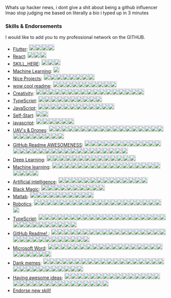 <!--<h3 align="center">
![image](https://user-images.githubusercontent.com/6764957/87082196-3418a980-c25d-11ea-9987-0d9787d54100.png)
</h3> -->


Whats up hacker news, i dont give a shit about being a github influencer lmao stop judging me based on literally a bio i typed up in 3 minutes


<!-- comment out for now while https://github.com/jstrieb/github-stats/issues/7 is going on 

[![160744959694494596](https://user-images.githubusercontent.com/6764957/101521273-94ed0f00-39c0-11eb-9721-1fb49097a171.png)](https://github.com/sw-yx?tab=repositories)

<p align="center">
  <img src="https://gpvc.arturio.dev/sw-yx" alt="profile views"> •  
  <a href="https://twitter.com/intent/follow?screen_name=swyx&tw_p=followbutton"><img src="https://img.shields.io/twitter/follow/swyx?label=%40swyx&style=social"></a>  •
  <a href="https://swyx.io">Blog</a> •
  <a href="https://twitter.com/intent/follow?screen_name=swyx&tw_p=followbutton">Twitter</a> •
  <a href="https://github.com/sw-yx/README">Work README</a> •
  <a href="https://learninpublic.org/?from=GH%20README">The Coding Career Handbook</a>
</p>

---


I'm a [GitHub Star ⭐](https://stars.github.com/) and Head of Developer Experience at [Airbyte](https://airbyte.com/). I previously worked in DevRel/DX at Netlify, AWS, and Temporal.io.

In my personal capacity, do a lot of [writing and speaking](https://www.swyx.io/ideas/), teach [React and TypeScript at Egghead.io](https://egghead.io/instructors/shawn-wang?af=95qfq1) and publish a [daily podcast](http://swyx.transistor.fm/) and [weekly newsletter](https://www.swyx.io/subscribe/) (subscribe!) curating the best of what I read and listen to. 

I also self-published <a href="https://learninpublic.org/?from=GH%20README">The Coding Career Handbook</a> to condense all the tacit knowledge developers need to succeed in our industry. <a href="https://codingcareer.circle.so/">Join our community</a>!

<a href="https://myoctocat.dev/@sw-yx/octocat">
  <img align="right" src="https://user-images.githubusercontent.com/6764957/101532175-1cda1580-39cf-11eb-92fc-8466f97122fc.png" width=200 />
</a>

- See my [full about page here](http://swyx.io/about) as well as [featured writing](https://www.swyx.io/#featured-writing).
- 👯 I am on the [Career Chats](https://careerchats.transistor.fm/), [Svelte Radio](https://www.svelteradio.com/), and [Swyx Mixtape](http://swyx.transistor.fm/) podcasts.
- 💬 Ask me about [Svelte](https://www.swyx.io/svelte-why/) and [React](https://www.youtube.com/watch?v=KJP1E-Y-xyo) and [Temporal](https://temporal.io) and [Airbyte](https://airbyte.io)!
- 📫 How to reach me: `swyx at hey dot com`
- 😄 Pronouns: he/him
- ⚡ Fun fact: I was once [detained in Cuba](https://dev.to/swyx/the-ux-of-proving-our-humanity-to-machines-nf#aside-my-time-as-a-cuban-detainee) on suspicion of being a spy

![](https://github.com/sw-yx/sw-yx/blob/master/generated/overview.svg)
![](https://github.com/sw-yx/sw-yx/blob/master/generated/languages.svg)
-->


<!--START_SECTION:endorsements-->
  ### Skills & Endorsements
  
  I would like to add you to my professional network on the GITHUB.

  <ul>
  <li><a href="https://github.com/sw-yx/sw-yx/issues/48">Flutter</a>: <img src=https://avatars.githubusercontent.com/u/15138747?u=f44a41a0f7c24e9469c0a51bf400f60dffc2a0d8&v=4&s=20 height=20 /><img src=https://avatars.githubusercontent.com/u/3353385?u=2ae27e396879f4b43730416370997ad7208c9745&v=4&s=20 height=20 /><img src=https://avatars.githubusercontent.com/u/37607224?u=6816821475d8cccd0f83c845df595fdd1fe5ce27&v=4&s=20 height=20 /><img src=https://avatars.githubusercontent.com/u/52480636?u=23b94f0b6dcea7cacab69bdbd11beddc8e84264e&v=4&s=20 height=20 /></li>
<li><a href="https://github.com/sw-yx/sw-yx/issues/46">React</a>: <img src=https://avatars.githubusercontent.com/u/56319778?u=3e6f5020d2f3abfc2f4d665a3be4e87eb8eef95e&v=4&s=20 height=20 /><img src=https://avatars.githubusercontent.com/u/121201452?u=a9061e82483debf32d56f6fa1d8852e6a0151f48&v=4&s=20 height=20 /><img src=https://avatars.githubusercontent.com/u/78602031?u=40555416e32672ed73e9eaa5637c52ebb3f5ade0&v=4&s=20 height=20 /></li>
<li><a href="https://github.com/sw-yx/sw-yx/issues/45">SKILL_HERE</a>: <img src=https://avatars.githubusercontent.com/u/56319778?u=3e6f5020d2f3abfc2f4d665a3be4e87eb8eef95e&v=4&s=20 height=20 /><img src=https://avatars.githubusercontent.com/u/121201452?u=a9061e82483debf32d56f6fa1d8852e6a0151f48&v=4&s=20 height=20 /><img src=https://avatars.githubusercontent.com/u/610638?u=313cc0baf1e4028063b5c6c594b6823dbb45dd71&v=4&s=20 height=20 /></li>
<li><a href="https://github.com/sw-yx/sw-yx/issues/44">Machine Learning</a>: <img src=https://avatars.githubusercontent.com/u/56319778?u=3e6f5020d2f3abfc2f4d665a3be4e87eb8eef95e&v=4&s=20 height=20 /></li>
<li><a href="https://github.com/sw-yx/sw-yx/issues/43">Nice Projects</a>: <img src=https://avatars.githubusercontent.com/u/86871991?u=e53a03ec7552d32e0f01d62f51758855d615f70d&v=4&s=20 height=20 /><img src=https://avatars.githubusercontent.com/u/74574275?u=d2ad9a6c83a3d654988205d94457f937854287da&v=4&s=20 height=20 /><img src=https://avatars.githubusercontent.com/u/60849894?u=f2a97d60934ec79d2eba41ada9592f5be433bf68&v=4&s=20 height=20 /><img src=https://avatars.githubusercontent.com/u/26383905?u=41b5f265617d49c435eef4fe09f0fe5e1e03f80b&v=4&s=20 height=20 /><img src=https://avatars.githubusercontent.com/u/9533646?u=a8a94a46f050b279c6853dc9d220beaf60ffd997&v=4&s=20 height=20 /><img src=https://avatars.githubusercontent.com/u/66274903?u=25b3729858874b8bb6a1c5b63570ca1778d913d0&v=4&s=20 height=20 /><img src=https://avatars.githubusercontent.com/u/95628792?u=0892008915626e959ebfee29c3199f9e128d2ff4&v=4&s=20 height=20 /><img src=https://avatars.githubusercontent.com/u/79057640?u=fa587b9a2eed5d89fc94e42044eccc448e8cc77c&v=4&s=20 height=20 /></li>
<li><a href="https://github.com/sw-yx/sw-yx/issues/41">wow cool readme</a>: <img src=https://avatars.githubusercontent.com/u/67929847?u=b48e9d7fcfb04c5a2808d915ddfec9f807001bf9&v=4&s=20 height=20 /><img src=https://avatars.githubusercontent.com/u/6764957?u=97ad815028595b73b06ee4b0510e66bbe391228d&v=4&s=20 height=20 /><img src=https://avatars.githubusercontent.com/u/8036315?u=edeada0c9164e7b7399f2c9cd74dbb53fcbc62f3&v=4&s=20 height=20 /><img src=https://avatars.githubusercontent.com/u/33608116?v=4&s=20 height=20 /><img src=https://avatars.githubusercontent.com/u/7691110?u=f50895c9c7d4e27e10a10bb41daf739d346ef420&v=4&s=20 height=20 /><img src=https://avatars.githubusercontent.com/u/25782070?u=52456d1dc05f44339fc7ac38e6a12416145f948e&v=4&s=20 height=20 /><img src=https://avatars.githubusercontent.com/u/59306143?u=554f4f17ff1fe3da319641bba270051fd587f7bd&v=4&s=20 height=20 /><img src=https://avatars.githubusercontent.com/u/90595158?u=85d527d9fe622ef8be5be506f346f677176292d9&v=4&s=20 height=20 /><img src=https://avatars.githubusercontent.com/u/89905833?u=2c2d5a336726310c6dbf60b36167100e7179df84&v=4&s=20 height=20 /><img src=https://avatars.githubusercontent.com/u/7946748?u=195c6b7c89cc3493a3624888efbd9b1f74871f06&v=4&s=20 height=20 /></li>
<li><a href="https://github.com/sw-yx/sw-yx/issues/40">Creativity</a>: <img src=https://avatars.githubusercontent.com/u/5083214?v=4&s=20 height=20 /><img src=https://avatars.githubusercontent.com/u/1330573?v=4&s=20 height=20 /><img src=https://avatars.githubusercontent.com/u/79557780?u=4ceea67cb3d08765e8ba931ff8eef27a1abc5120&v=4&s=20 height=20 /><img src=https://avatars.githubusercontent.com/u/43346471?u=f809f587b70abc98a245089abdf5f50015e130fb&v=4&s=20 height=20 /><img src=https://avatars.githubusercontent.com/u/84139744?u=19a1978056b3bd12a6a5f7773431b064fda7c729&v=4&s=20 height=20 /><img src=https://avatars.githubusercontent.com/u/43886029?v=4&s=20 height=20 /><img src=https://avatars.githubusercontent.com/u/43886029?v=4&s=20 height=20 /><img src=https://avatars.githubusercontent.com/u/43886029?v=4&s=20 height=20 /><img src=https://avatars.githubusercontent.com/u/43886029?v=4&s=20 height=20 /><img src=https://avatars.githubusercontent.com/u/43886029?v=4&s=20 height=20 /><img src=https://avatars.githubusercontent.com/u/43886029?v=4&s=20 height=20 /><img src=https://avatars.githubusercontent.com/u/305414?u=52e76017aea2a5942f042c098e8ce56f50034073&v=4&s=20 height=20 /><img src=https://avatars.githubusercontent.com/u/4337705?u=b042eccb9c76e19b82d115419ee7b44557ab65ef&v=4&s=20 height=20 /><img src=https://avatars.githubusercontent.com/u/42885087?u=79aaa699d57481bb2d385c09cc3d28986599bd31&v=4&s=20 height=20 /><img src=https://avatars.githubusercontent.com/u/6334512?u=e73f39bbd3754d53805d43180e2f9cb87c7a78ff&v=4&s=20 height=20 /><img src=https://avatars.githubusercontent.com/u/89905833?u=2c2d5a336726310c6dbf60b36167100e7179df84&v=4&s=20 height=20 /><img src=https://avatars.githubusercontent.com/u/125072926?u=5c680a5b54dd182f729c6f2fda2b206375211224&v=4&s=20 height=20 /></li>
<li><a href="https://github.com/sw-yx/sw-yx/issues/39">TypeScript</a>: <img src=https://avatars.githubusercontent.com/u/1310895?u=aa5492101d2ba04c0c5a2fd6274e18e74edcc21e&v=4&s=20 height=20 /><img src=https://avatars.githubusercontent.com/u/32578695?u=f0943db68e3a99c6ea27426fd8ae7549483336b5&v=4&s=20 height=20 /><img src=https://avatars.githubusercontent.com/u/39828165?u=e0c1cc28dc7156a3d6714beb9d6732e143f253ff&v=4&s=20 height=20 /><img src=https://avatars.githubusercontent.com/u/84139744?u=19a1978056b3bd12a6a5f7773431b064fda7c729&v=4&s=20 height=20 /><img src=https://avatars.githubusercontent.com/u/60979926?u=64a52d2ed555eebe366262ef51494da443c4d791&v=4&s=20 height=20 /><img src=https://avatars.githubusercontent.com/u/7358912?u=6b354a068b3f5b69ce366ae119ed74566fdf0d61&v=4&s=20 height=20 /><img src=https://avatars.githubusercontent.com/u/102946270?u=8f26c9c5e51e3407accdad98fd6631ba8cdb89e9&v=4&s=20 height=20 /><img src=https://avatars.githubusercontent.com/u/7151485?u=0c604d6c03d8de56403af45dd4c365a97a405966&v=4&s=20 height=20 /><img src=https://avatars.githubusercontent.com/u/26205666?v=4&s=20 height=20 /><img src=https://avatars.githubusercontent.com/u/76874341?u=d749cb19f9f347037d71e696c0981d022da18c3d&v=4&s=20 height=20 /></li>
<li><a href="https://github.com/sw-yx/sw-yx/issues/38">JavaScript</a>: <img src=https://avatars.githubusercontent.com/u/91498093?v=4&s=20 height=20 /><img src=https://avatars.githubusercontent.com/u/23583726?u=d9aa829afdaf165d3b94a1c0151c3421d4eb2dc2&v=4&s=20 height=20 /><img src=https://avatars.githubusercontent.com/u/1310895?u=aa5492101d2ba04c0c5a2fd6274e18e74edcc21e&v=4&s=20 height=20 /><img src=https://avatars.githubusercontent.com/u/5083214?v=4&s=20 height=20 /><img src=https://avatars.githubusercontent.com/u/32578695?u=f0943db68e3a99c6ea27426fd8ae7549483336b5&v=4&s=20 height=20 /><img src=https://avatars.githubusercontent.com/u/87615572?u=9663c624ce9880000604a9cfc697e2da251ce4fd&v=4&s=20 height=20 /><img src=https://avatars.githubusercontent.com/u/67929847?u=b48e9d7fcfb04c5a2808d915ddfec9f807001bf9&v=4&s=20 height=20 /><img src=https://avatars.githubusercontent.com/u/68931378?u=b4faaf1cfde3007c698e8d474244bdd6c4affcfb&v=4&s=20 height=20 /><img src=https://avatars.githubusercontent.com/u/45036724?u=9e742256a5a6f3845b300cbb5f4a2cb5ec9e89f7&v=4&s=20 height=20 /><img src=https://avatars.githubusercontent.com/u/56319778?u=3e6f5020d2f3abfc2f4d665a3be4e87eb8eef95e&v=4&s=20 height=20 /><img src=https://avatars.githubusercontent.com/u/121201452?u=a9061e82483debf32d56f6fa1d8852e6a0151f48&v=4&s=20 height=20 /><img src=https://avatars.githubusercontent.com/u/76874341?u=d749cb19f9f347037d71e696c0981d022da18c3d&v=4&s=20 height=20 /></li>
<li><a href="https://github.com/sw-yx/sw-yx/issues/37">Self-Start</a>: <img src=https://avatars.githubusercontent.com/u/33608116?v=4&s=20 height=20 /><img src=https://avatars.githubusercontent.com/u/55244578?u=831cd3baad933d63e83e3bbcc88d707104603e1f&v=4&s=20 height=20 /></li>
<li><a href="https://github.com/sw-yx/sw-yx/issues/35">javascript</a>: <img src=https://avatars.githubusercontent.com/u/53054099?u=cb5b0c881e0c9f7c7aa00da0a6b5bed62da4618e&v=4&s=20 height=20 /><img src=https://avatars.githubusercontent.com/u/28717686?u=c97508d48cf3018b46e6cb94cdbc0ad2fb7ad0a7&v=4&s=20 height=20 /><img src=https://avatars.githubusercontent.com/u/67929847?u=b48e9d7fcfb04c5a2808d915ddfec9f807001bf9&v=4&s=20 height=20 /><img src=https://avatars.githubusercontent.com/u/64121292?u=0f7447eacf6131f03dfc4ab8cd656b2b718a9656&v=4&s=20 height=20 /><img src=https://avatars.githubusercontent.com/u/67689090?u=1750e828e5c2af149332172ea540f82fafbe0b84&v=4&s=20 height=20 /><img src=https://avatars.githubusercontent.com/u/76874341?u=d749cb19f9f347037d71e696c0981d022da18c3d&v=4&s=20 height=20 /></li>
<li><a href="https://github.com/sw-yx/sw-yx/issues/31">UAV's & Drones</a>: <img src=https://avatars.githubusercontent.com/u/22770735?u=c7c8d8e372a0633ff094874c59beb2f98813624f&v=4&s=20 height=20 /><img src=https://avatars.githubusercontent.com/u/22770735?u=c7c8d8e372a0633ff094874c59beb2f98813624f&v=4&s=20 height=20 /><img src=https://avatars.githubusercontent.com/u/22770735?u=c7c8d8e372a0633ff094874c59beb2f98813624f&v=4&s=20 height=20 /><img src=https://avatars.githubusercontent.com/u/22770735?u=c7c8d8e372a0633ff094874c59beb2f98813624f&v=4&s=20 height=20 /><img src=https://avatars.githubusercontent.com/u/22770735?u=c7c8d8e372a0633ff094874c59beb2f98813624f&v=4&s=20 height=20 /><img src=https://avatars.githubusercontent.com/u/6764957?u=97ad815028595b73b06ee4b0510e66bbe391228d&v=4&s=20 height=20 /><img src=https://avatars.githubusercontent.com/u/6764957?u=97ad815028595b73b06ee4b0510e66bbe391228d&v=4&s=20 height=20 /><img src=https://avatars.githubusercontent.com/u/6764957?u=97ad815028595b73b06ee4b0510e66bbe391228d&v=4&s=20 height=20 /><img src=https://avatars.githubusercontent.com/u/6764957?u=97ad815028595b73b06ee4b0510e66bbe391228d&v=4&s=20 height=20 /><img src=https://avatars.githubusercontent.com/u/45873074?u=ac9451546e661f5d056009660f3add62c3ce4cce&v=4&s=20 height=20 /><img src=https://avatars.githubusercontent.com/u/1821843?u=57459e71d75b3969c73411ae7ec0f4735d39be39&v=4&s=20 height=20 /><img src=https://avatars.githubusercontent.com/u/17146297?u=9c82e2455ce89af7a2a7fb87d1e6bc27b7e8e7cf&v=4&s=20 height=20 /><img src=https://avatars.githubusercontent.com/u/9255144?v=4&s=20 height=20 /><img src=https://avatars.githubusercontent.com/u/13825491?u=c106497434a149e0893ae9c5d65e60c26b79e1f6&v=4&s=20 height=20 /><img src=https://avatars.githubusercontent.com/u/13825491?u=c106497434a149e0893ae9c5d65e60c26b79e1f6&v=4&s=20 height=20 /><img src=https://avatars.githubusercontent.com/u/13825491?u=c106497434a149e0893ae9c5d65e60c26b79e1f6&v=4&s=20 height=20 /><img src=https://avatars.githubusercontent.com/u/13825491?u=c106497434a149e0893ae9c5d65e60c26b79e1f6&v=4&s=20 height=20 /><img src=https://avatars.githubusercontent.com/u/13825491?u=c106497434a149e0893ae9c5d65e60c26b79e1f6&v=4&s=20 height=20 /><img src=https://avatars.githubusercontent.com/u/63612469?u=5f9f4fb4be3e9ee74a915f3ac444ccf6e012065d&v=4&s=20 height=20 /><img src=https://avatars.githubusercontent.com/u/24532173?u=6cfb20acbd119402aa682dd7fa1cb06d4a71108e&v=4&s=20 height=20 /><img src=https://avatars.githubusercontent.com/u/24532173?u=6cfb20acbd119402aa682dd7fa1cb06d4a71108e&v=4&s=20 height=20 /><img src=https://avatars.githubusercontent.com/u/22521752?u=cd24a224f593bdbb91476733d06d482b490c9a91&v=4&s=20 height=20 /><img src=https://avatars.githubusercontent.com/u/20268029?u=25245f1707aff33d27a6bc8c77e8ccb61f707019&v=4&s=20 height=20 /><img src=https://avatars.githubusercontent.com/u/29643818?u=b178fc4b9790f239c7808700bdc445402f6c6c43&v=4&s=20 height=20 /><img src=https://avatars.githubusercontent.com/u/74777205?u=d392c79f770d441eea5e6a5ec0c24d7b742bccf2&v=4&s=20 height=20 /><img src=https://avatars.githubusercontent.com/u/45768834?u=33e28750e1e74bcf0a2f72585227b7d657e4ba02&v=4&s=20 height=20 /></li>
<li><a href="https://github.com/sw-yx/sw-yx/issues/30">GitHub Readme AWESOMENESS</a>: <img src=https://avatars.githubusercontent.com/u/6764957?u=97ad815028595b73b06ee4b0510e66bbe391228d&v=4&s=20 height=20 /><img src=https://avatars.githubusercontent.com/u/22770735?u=c7c8d8e372a0633ff094874c59beb2f98813624f&v=4&s=20 height=20 /><img src=https://avatars.githubusercontent.com/u/22770735?u=c7c8d8e372a0633ff094874c59beb2f98813624f&v=4&s=20 height=20 /><img src=https://avatars.githubusercontent.com/u/32144761?u=1b36ec9ad2443a0028c077de00ea9bd66194c4df&v=4&s=20 height=20 /><img src=https://avatars.githubusercontent.com/u/53856673?u=4c018a6e95cef577bf7931e55aae06960a413731&v=4&s=20 height=20 /><img src=https://avatars.githubusercontent.com/u/53856673?u=4c018a6e95cef577bf7931e55aae06960a413731&v=4&s=20 height=20 /><img src=https://avatars.githubusercontent.com/u/9262982?u=7b586df27b8f3a5bbbe209ec1603896511a09a6d&v=4&s=20 height=20 /><img src=https://avatars.githubusercontent.com/u/10362927?u=2bd634d77cfe59ddf012d192335efb626618efae&v=4&s=20 height=20 /><img src=https://avatars.githubusercontent.com/u/55826377?u=f1400288e13b60d46bed563dc588f5ac77811770&v=4&s=20 height=20 /><img src=https://avatars.githubusercontent.com/u/37914951?u=47f6cb50d0ecbcef0bf3cb4d9392826af195b558&v=4&s=20 height=20 /><img src=https://avatars.githubusercontent.com/u/53332372?u=cf632f71e5bdf984e829774c4d8815774e419bcb&v=4&s=20 height=20 /><img src=https://avatars.githubusercontent.com/u/3372598?u=2b679c93e9be315f5c993d30e325a15a9df7a78c&v=4&s=20 height=20 /><img src=https://avatars.githubusercontent.com/u/10752998?u=aa0b6f7b2a78363ae670726d173ee7e5b01db02b&v=4&s=20 height=20 /><img src=https://avatars.githubusercontent.com/u/4885581?u=ba1575aa1284f907aa1e803299ac6bd0021770ad&v=4&s=20 height=20 /><img src=https://avatars.githubusercontent.com/u/8954760?u=4911da5488912b8ae761e514d1c2b1691805867e&v=4&s=20 height=20 /><img src=https://avatars.githubusercontent.com/u/757637?u=7f38517508d28aa252496b336b8f8e4bec6a1324&v=4&s=20 height=20 /><img src=https://avatars.githubusercontent.com/u/757637?u=7f38517508d28aa252496b336b8f8e4bec6a1324&v=4&s=20 height=20 /><img src=https://avatars.githubusercontent.com/u/30655552?u=a535d6488fa6137c79b60f68a3bad5d0fdc48acd&v=4&s=20 height=20 /><img src=https://avatars.githubusercontent.com/u/30655552?u=a535d6488fa6137c79b60f68a3bad5d0fdc48acd&v=4&s=20 height=20 /><img src=https://avatars.githubusercontent.com/u/30655552?u=a535d6488fa6137c79b60f68a3bad5d0fdc48acd&v=4&s=20 height=20 /><img src=https://avatars.githubusercontent.com/u/64195887?v=4&s=20 height=20 /><img src=https://avatars.githubusercontent.com/u/56654391?u=6bc489e9598e7a5bbab0ef81c7f93797a22e6598&v=4&s=20 height=20 /><img src=https://avatars.githubusercontent.com/u/56654391?u=6bc489e9598e7a5bbab0ef81c7f93797a22e6598&v=4&s=20 height=20 /><img src=https://avatars.githubusercontent.com/u/6951100?u=d1219532a4e544f59a9fd017eb83787d9ea9032e&v=4&s=20 height=20 /><img src=https://avatars.githubusercontent.com/u/9534435?u=8f15b273710048c58cdbff8256c2732fcac13aa0&v=4&s=20 height=20 /><img src=https://avatars.githubusercontent.com/u/42054?v=4&s=20 height=20 /><img src=https://avatars.githubusercontent.com/u/53054099?u=cb5b0c881e0c9f7c7aa00da0a6b5bed62da4618e&v=4&s=20 height=20 /><img src=https://avatars.githubusercontent.com/u/61582763?u=016894455dd1669c3a0fceff1c049cb66f50b4b0&v=4&s=20 height=20 /><img src=https://avatars.githubusercontent.com/u/21218732?u=474999473ae5475bac18f53b8cb7d6625e40a784&v=4&s=20 height=20 /><img src=https://avatars.githubusercontent.com/u/12748310?u=ce6194bfc22e839cb78862500f337465378e45aa&v=4&s=20 height=20 /></li>
<li><a href="https://github.com/sw-yx/sw-yx/issues/29">Deep Learning</a>: <img src=https://avatars.githubusercontent.com/u/22770735?u=c7c8d8e372a0633ff094874c59beb2f98813624f&v=4&s=20 height=20 /><img src=https://avatars.githubusercontent.com/u/8433587?u=4143853cdd52d732534e82e9232cfda0591b9876&v=4&s=20 height=20 /><img src=https://avatars.githubusercontent.com/u/45448731?u=41932a2901b4137f495f7c58b34641d07a8a6a6d&v=4&s=20 height=20 /><img src=https://avatars.githubusercontent.com/u/53856673?u=4c018a6e95cef577bf7931e55aae06960a413731&v=4&s=20 height=20 /><img src=https://avatars.githubusercontent.com/u/41854373?u=abae057632bb1275cbabdb24d2fc6703bbce86fd&v=4&s=20 height=20 /><img src=https://avatars.githubusercontent.com/u/80008111?v=4&s=20 height=20 /><img src=https://avatars.githubusercontent.com/u/234708?u=b5aa0cca1b3134278a8a2ab99ff1ff8b405ebffd&v=4&s=20 height=20 /><img src=https://avatars.githubusercontent.com/u/39828165?u=e0c1cc28dc7156a3d6714beb9d6732e143f253ff&v=4&s=20 height=20 /><img src=https://avatars.githubusercontent.com/u/43346471?u=f809f587b70abc98a245089abdf5f50015e130fb&v=4&s=20 height=20 /><img src=https://avatars.githubusercontent.com/u/43346471?u=f809f587b70abc98a245089abdf5f50015e130fb&v=4&s=20 height=20 /><img src=https://avatars.githubusercontent.com/u/41567741?v=4&s=20 height=20 /><img src=https://avatars.githubusercontent.com/u/66274903?u=25b3729858874b8bb6a1c5b63570ca1778d913d0&v=4&s=20 height=20 /><img src=https://avatars.githubusercontent.com/u/66274903?u=25b3729858874b8bb6a1c5b63570ca1778d913d0&v=4&s=20 height=20 /><img src=https://avatars.githubusercontent.com/u/16799596?u=60b6eb0388cdd28a9392c706161a150ce16987a6&v=4&s=20 height=20 /></li>
<li><a href="https://github.com/sw-yx/sw-yx/issues/28">Machine learning</a>: <img src=https://avatars.githubusercontent.com/u/22770735?u=c7c8d8e372a0633ff094874c59beb2f98813624f&v=4&s=20 height=20 /><img src=https://avatars.githubusercontent.com/u/45448731?u=41932a2901b4137f495f7c58b34641d07a8a6a6d&v=4&s=20 height=20 /><img src=https://avatars.githubusercontent.com/u/1821843?u=57459e71d75b3969c73411ae7ec0f4735d39be39&v=4&s=20 height=20 /><img src=https://avatars.githubusercontent.com/u/1821843?u=57459e71d75b3969c73411ae7ec0f4735d39be39&v=4&s=20 height=20 /><img src=https://avatars.githubusercontent.com/u/13770026?v=4&s=20 height=20 /><img src=https://avatars.githubusercontent.com/u/41854373?u=abae057632bb1275cbabdb24d2fc6703bbce86fd&v=4&s=20 height=20 /><img src=https://avatars.githubusercontent.com/u/40211374?u=5932b3a47a26a39ecfcc42aee2d2324b07f4ea31&v=4&s=20 height=20 /><img src=https://avatars.githubusercontent.com/u/30091032?u=9f74b87873af3748a0d26bf347d41b01a432faf3&v=4&s=20 height=20 /><img src=https://avatars.githubusercontent.com/u/30049719?u=6546780d5ce058e2ccec7452a27c8ec470c0df24&v=4&s=20 height=20 /><img src=https://avatars.githubusercontent.com/u/63991775?u=651da5ee5b91fd076bc275f035ee2c8cf4ece9f8&v=4&s=20 height=20 /><img src=https://avatars.githubusercontent.com/u/3012884?u=828dc3a8f9743043038d99015e5211e5db7ddbe4&v=4&s=20 height=20 /><img src=https://avatars.githubusercontent.com/u/40907383?v=4&s=20 height=20 /><img src=https://avatars.githubusercontent.com/u/91498093?v=4&s=20 height=20 /><img src=https://avatars.githubusercontent.com/u/91498093?v=4&s=20 height=20 /><img src=https://avatars.githubusercontent.com/u/32029746?u=3a2cb47897925f2cc514eec702833189794adeca&v=4&s=20 height=20 /><img src=https://avatars.githubusercontent.com/u/36468758?u=7257a3b183702a47a9e46cc977bbc967cb71e4cb&v=4&s=20 height=20 /><img src=https://avatars.githubusercontent.com/u/85258259?v=4&s=20 height=20 /><img src=https://avatars.githubusercontent.com/u/85258259?v=4&s=20 height=20 /><img src=https://avatars.githubusercontent.com/u/91501317?u=06d26d23ea56782c6e908cb26db25c93ef64b48f&v=4&s=20 height=20 /><img src=https://avatars.githubusercontent.com/u/30334776?u=f5fcc58e9ebbc29e8cf0f37501fc0a160d881572&v=4&s=20 height=20 /><img src=https://avatars.githubusercontent.com/u/16799596?u=60b6eb0388cdd28a9392c706161a150ce16987a6&v=4&s=20 height=20 /></li>
<li><a href="https://github.com/sw-yx/sw-yx/issues/27">Artificial intelligence</a>: <img src=https://avatars.githubusercontent.com/u/22770735?u=c7c8d8e372a0633ff094874c59beb2f98813624f&v=4&s=20 height=20 /><img src=https://avatars.githubusercontent.com/u/22770735?u=c7c8d8e372a0633ff094874c59beb2f98813624f&v=4&s=20 height=20 /><img src=https://avatars.githubusercontent.com/u/22770735?u=c7c8d8e372a0633ff094874c59beb2f98813624f&v=4&s=20 height=20 /><img src=https://avatars.githubusercontent.com/u/23400213?u=da0a678d3bd73318503139fc918c97683d71bd62&v=4&s=20 height=20 /><img src=https://avatars.githubusercontent.com/u/54620499?u=2ef73de239b98ca39e439a8733845603b620fd45&v=4&s=20 height=20 /><img src=https://avatars.githubusercontent.com/u/22521752?u=cd24a224f593bdbb91476733d06d482b490c9a91&v=4&s=20 height=20 /><img src=https://avatars.githubusercontent.com/u/59825547?u=969e5e12c9fc3d3a46cf84f02a621d8acbab765c&v=4&s=20 height=20 /><img src=https://avatars.githubusercontent.com/u/59825547?u=969e5e12c9fc3d3a46cf84f02a621d8acbab765c&v=4&s=20 height=20 /><img src=https://avatars.githubusercontent.com/u/43346471?u=f809f587b70abc98a245089abdf5f50015e130fb&v=4&s=20 height=20 /><img src=https://avatars.githubusercontent.com/u/43346471?u=f809f587b70abc98a245089abdf5f50015e130fb&v=4&s=20 height=20 /><img src=https://avatars.githubusercontent.com/u/43346471?u=f809f587b70abc98a245089abdf5f50015e130fb&v=4&s=20 height=20 /><img src=https://avatars.githubusercontent.com/u/43346471?u=f809f587b70abc98a245089abdf5f50015e130fb&v=4&s=20 height=20 /><img src=https://avatars.githubusercontent.com/u/99458905?u=376614cc902d6861afab7eabe4ce6a62dabf4a7a&v=4&s=20 height=20 /><img src=https://avatars.githubusercontent.com/u/42870671?v=4&s=20 height=20 /></li>
<li><a href="https://github.com/sw-yx/sw-yx/issues/26">Black Magic</a>: <img src=https://avatars.githubusercontent.com/u/6764957?u=97ad815028595b73b06ee4b0510e66bbe391228d&v=4&s=20 height=20 /><img src=https://avatars.githubusercontent.com/u/22770735?u=c7c8d8e372a0633ff094874c59beb2f98813624f&v=4&s=20 height=20 /><img src=https://avatars.githubusercontent.com/u/8545105?u=03da7160c9e9b251b757096e13d6e4af60b88cdd&v=4&s=20 height=20 /><img src=https://avatars.githubusercontent.com/u/2707569?u=89c42eafaca543bb9f9027c8ba2b47b944737419&v=4&s=20 height=20 /><img src=https://avatars.githubusercontent.com/u/61903527?u=19be29c2be1d1c064f5d9e96519c04d5eb14fde7&v=4&s=20 height=20 /><img src=https://avatars.githubusercontent.com/u/30049719?u=6546780d5ce058e2ccec7452a27c8ec470c0df24&v=4&s=20 height=20 /><img src=https://avatars.githubusercontent.com/u/6558157?u=563b5ddccfb0acb1d53c5fd2b9565b8a6e7805ba&v=4&s=20 height=20 /><img src=https://avatars.githubusercontent.com/u/43346471?u=f809f587b70abc98a245089abdf5f50015e130fb&v=4&s=20 height=20 /><img src=https://avatars.githubusercontent.com/u/43346471?u=f809f587b70abc98a245089abdf5f50015e130fb&v=4&s=20 height=20 /><img src=https://avatars.githubusercontent.com/u/3605555?v=4&s=20 height=20 /></li>
<li><a href="https://github.com/sw-yx/sw-yx/issues/25">Matlab</a>: <img src=https://avatars.githubusercontent.com/u/6764957?u=97ad815028595b73b06ee4b0510e66bbe391228d&v=4&s=20 height=20 /><img src=https://avatars.githubusercontent.com/u/8890878?u=98688657615ca3b9bad6a7045b81f7a7ee8cacbf&v=4&s=20 height=20 /><img src=https://avatars.githubusercontent.com/u/53856673?u=4c018a6e95cef577bf7931e55aae06960a413731&v=4&s=20 height=20 /><img src=https://avatars.githubusercontent.com/u/22770735?u=c7c8d8e372a0633ff094874c59beb2f98813624f&v=4&s=20 height=20 /><img src=https://avatars.githubusercontent.com/u/22770735?u=c7c8d8e372a0633ff094874c59beb2f98813624f&v=4&s=20 height=20 /><img src=https://avatars.githubusercontent.com/u/22770735?u=c7c8d8e372a0633ff094874c59beb2f98813624f&v=4&s=20 height=20 /><img src=https://avatars.githubusercontent.com/u/25190979?u=34b149495978c97602db83917b65bbcae1c4340a&v=4&s=20 height=20 /><img src=https://avatars.githubusercontent.com/u/25190979?u=34b149495978c97602db83917b65bbcae1c4340a&v=4&s=20 height=20 /><img src=https://avatars.githubusercontent.com/u/25190979?u=34b149495978c97602db83917b65bbcae1c4340a&v=4&s=20 height=20 /><img src=https://avatars.githubusercontent.com/u/50242721?u=9c15af01bda9ce589ba8caa911c30bf4ad60928c&v=4&s=20 height=20 /></li>
<li><a href="https://github.com/sw-yx/sw-yx/issues/21">Robotics</a>: <img src=https://avatars.githubusercontent.com/u/6764957?u=97ad815028595b73b06ee4b0510e66bbe391228d&v=4&s=20 height=20 /><img src=https://avatars.githubusercontent.com/u/22770735?u=c7c8d8e372a0633ff094874c59beb2f98813624f&v=4&s=20 height=20 /><img src=https://avatars.githubusercontent.com/u/22770735?u=c7c8d8e372a0633ff094874c59beb2f98813624f&v=4&s=20 height=20 /><img src=https://avatars.githubusercontent.com/u/22770735?u=c7c8d8e372a0633ff094874c59beb2f98813624f&v=4&s=20 height=20 /><img src=https://avatars.githubusercontent.com/u/22770735?u=c7c8d8e372a0633ff094874c59beb2f98813624f&v=4&s=20 height=20 /><img src=https://avatars.githubusercontent.com/u/1670421?u=5bd714505ba729c8785efe55e51587ec0155b61a&v=4&s=20 height=20 /><img src=https://avatars.githubusercontent.com/u/1670421?u=5bd714505ba729c8785efe55e51587ec0155b61a&v=4&s=20 height=20 /><img src=https://avatars.githubusercontent.com/u/1670421?u=5bd714505ba729c8785efe55e51587ec0155b61a&v=4&s=20 height=20 /><img src=https://avatars.githubusercontent.com/u/1670421?u=5bd714505ba729c8785efe55e51587ec0155b61a&v=4&s=20 height=20 /><img src=https://avatars.githubusercontent.com/u/1670421?u=5bd714505ba729c8785efe55e51587ec0155b61a&v=4&s=20 height=20 /><img src=https://avatars.githubusercontent.com/u/1670421?u=5bd714505ba729c8785efe55e51587ec0155b61a&v=4&s=20 height=20 /><img src=https://avatars.githubusercontent.com/u/30226045?u=b07a699dbaccd72c977312e89b4f956ce5cc16cf&v=4&s=20 height=20 /><img src=https://avatars.githubusercontent.com/u/30226045?u=b07a699dbaccd72c977312e89b4f956ce5cc16cf&v=4&s=20 height=20 /><img src=https://avatars.githubusercontent.com/u/30226045?u=b07a699dbaccd72c977312e89b4f956ce5cc16cf&v=4&s=20 height=20 /><img src=https://avatars.githubusercontent.com/u/30226045?u=b07a699dbaccd72c977312e89b4f956ce5cc16cf&v=4&s=20 height=20 /><img src=https://avatars.githubusercontent.com/u/30226045?u=b07a699dbaccd72c977312e89b4f956ce5cc16cf&v=4&s=20 height=20 /><img src=https://avatars.githubusercontent.com/u/13302105?u=6e764c6aa7af9c085a2403b458426c331d83b572&v=4&s=20 height=20 /><img src=https://avatars.githubusercontent.com/u/30655552?u=a535d6488fa6137c79b60f68a3bad5d0fdc48acd&v=4&s=20 height=20 /><img src=https://avatars.githubusercontent.com/u/45559664?u=0e1373bc44feb7e3f75b666ed5373c17f22e1ec0&v=4&s=20 height=20 /><img src=https://avatars.githubusercontent.com/u/73858189?v=4&s=20 height=20 /><img src=https://avatars.githubusercontent.com/u/74574275?u=d2ad9a6c83a3d654988205d94457f937854287da&v=4&s=20 height=20 /></li>
<li><a href="https://github.com/sw-yx/sw-yx/issues/14">TypeScript</a>: <img src=https://avatars.githubusercontent.com/u/2502947?u=eb345767686e9b8692c6d76955650a41e6e80cf3&v=4&s=20 height=20 /><img src=https://avatars.githubusercontent.com/u/6764957?u=97ad815028595b73b06ee4b0510e66bbe391228d&v=4&s=20 height=20 /><img src=https://avatars.githubusercontent.com/u/12146882?u=8be2609d5aca31c559290a8ffd1059b92f6752da&v=4&s=20 height=20 /><img src=https://avatars.githubusercontent.com/u/7964257?u=23ec661e88ad0b4273c64b8693f556bbd314dfb5&v=4&s=20 height=20 /><img src=https://avatars.githubusercontent.com/u/293004?v=4&s=20 height=20 /><img src=https://avatars.githubusercontent.com/u/19930241?u=2aef7cbf4a59d361894145c97676391ec46fea4d&v=4&s=20 height=20 /><img src=https://avatars.githubusercontent.com/u/15332326?u=928ff0aa422ea0e02a2210482b6ceaa051822d7c&v=4&s=20 height=20 /><img src=https://avatars.githubusercontent.com/u/229881?u=58675cc3f9993517e5f29209ccba960d79b719ad&v=4&s=20 height=20 /><img src=https://avatars.githubusercontent.com/u/13134143?u=ee712ce025ed803881c9ee0b3cb5cd5a14204954&v=4&s=20 height=20 /><img src=https://avatars.githubusercontent.com/u/948486?u=e118e82878c5d86ecba6272604b7a8cb71b90c8c&v=4&s=20 height=20 /><img src=https://avatars.githubusercontent.com/u/19372745?u=0a2585be003c01488aa5334abc58646bfeec9c2b&v=4&s=20 height=20 /><img src=https://avatars.githubusercontent.com/u/6223070?u=4e84ae367e10d6faf7aec26d8c05c09b7e1496eb&v=4&s=20 height=20 /><img src=https://avatars.githubusercontent.com/u/29654458?u=8e1474c878cd66ea26fd95030fdc602769d7e877&v=4&s=20 height=20 /><img src=https://avatars.githubusercontent.com/u/53359960?u=6dd535fab7bdae392dc695f996cc05ccf407e211&v=4&s=20 height=20 /><img src=https://avatars.githubusercontent.com/u/55826377?u=f1400288e13b60d46bed563dc588f5ac77811770&v=4&s=20 height=20 /><img src=https://avatars.githubusercontent.com/u/24648588?u=84d0ad3636c68183c0f53b99705c859c4544973c&v=4&s=20 height=20 /><img src=https://avatars.githubusercontent.com/u/1884376?u=2fe6b74e98256f200339357b26e92f4717a039bf&v=4&s=20 height=20 /><img src=https://avatars.githubusercontent.com/u/9028430?u=302b82006899ab75181a33cb9a791c01b53219cf&v=4&s=20 height=20 /><img src=https://avatars.githubusercontent.com/u/53553083?u=f313910ebb09a36edc3a3b7bdd25fad701150b1d&v=4&s=20 height=20 /><img src=https://avatars.githubusercontent.com/u/4885581?u=ba1575aa1284f907aa1e803299ac6bd0021770ad&v=4&s=20 height=20 /><img src=https://avatars.githubusercontent.com/u/1010525?u=294033082cfecf8ad1645b4290e362583b33094a&v=4&s=20 height=20 /><img src=https://avatars.githubusercontent.com/u/34434656?u=462135b565c5a3ffaf042aa86ddaf1c0993163ee&v=4&s=20 height=20 /><img src=https://avatars.githubusercontent.com/u/32237558?v=4&s=20 height=20 /><img src=https://avatars.githubusercontent.com/u/234708?u=b5aa0cca1b3134278a8a2ab99ff1ff8b405ebffd&v=4&s=20 height=20 /><img src=https://avatars.githubusercontent.com/u/52872927?u=0a773505c1610b36de7e6f97b2a002ddd824a4ff&v=4&s=20 height=20 /><img src=https://avatars.githubusercontent.com/u/15852818?u=43f4dfe7580cccea39cfac2e38b555652b0a5ef7&v=4&s=20 height=20 /><img src=https://avatars.githubusercontent.com/u/29643818?u=b178fc4b9790f239c7808700bdc445402f6c6c43&v=4&s=20 height=20 /><img src=https://avatars.githubusercontent.com/u/5251461?u=a0060e5e4460979d480c27bb37b5f9a3cd4a2ef0&v=4&s=20 height=20 /><img src=https://avatars.githubusercontent.com/u/25190979?u=34b149495978c97602db83917b65bbcae1c4340a&v=4&s=20 height=20 /><img src=https://avatars.githubusercontent.com/u/53054099?u=cb5b0c881e0c9f7c7aa00da0a6b5bed62da4618e&v=4&s=20 height=20 /></li>
<li><a href="https://github.com/sw-yx/sw-yx/issues/12">GitHub Readme! </a>: <img src=https://avatars.githubusercontent.com/u/6764957?u=97ad815028595b73b06ee4b0510e66bbe391228d&v=4&s=20 height=20 /><img src=https://avatars.githubusercontent.com/u/22648375?u=22fd24dfce3ec0ed9936b58842140f8028ecf477&v=4&s=20 height=20 /><img src=https://avatars.githubusercontent.com/u/37780080?u=9a51ee46299084fe8e23a55d6b4d89f40ba86b0b&v=4&s=20 height=20 /><img src=https://avatars.githubusercontent.com/u/43115551?u=739597963cdeb40a75b699c80681d169277d9150&v=4&s=20 height=20 /><img src=https://avatars.githubusercontent.com/u/45937795?u=fb84dc804f59da45acbb4c05156361e70ff1c775&v=4&s=20 height=20 /><img src=https://avatars.githubusercontent.com/u/23062?u=d939db29fde100e4b35fb64bd68a7b9212b96a4d&v=4&s=20 height=20 /><img src=https://avatars.githubusercontent.com/u/10290348?u=ee9b20b46ed79aa5e4318a326f6381b09ec809ff&v=4&s=20 height=20 /><img src=https://avatars.githubusercontent.com/u/3726815?u=c9b3a446c7c59fcb9caedf4682c2049ac8b45540&v=4&s=20 height=20 /><img src=https://avatars.githubusercontent.com/u/1659820?u=1d1eba18a88076e16d7da6671e3b8ba0a3ce76c0&v=4&s=20 height=20 /><img src=https://avatars.githubusercontent.com/u/3165185?u=9d06c3b18b3f2dd6b0724571d1ba7309a7874d47&v=4&s=20 height=20 /><img src=https://avatars.githubusercontent.com/u/4000963?u=749d3140c8b658eb261c6c8e1fd38ae899bfb8b0&v=4&s=20 height=20 /><img src=https://avatars.githubusercontent.com/u/6534396?u=3518882baf64fa051e3f071fd11adccfb5faef4f&v=4&s=20 height=20 /><img src=https://avatars.githubusercontent.com/u/36571203?u=74ff14e3856ff9aeed35bb605a8c1cdac4d00891&v=4&s=20 height=20 /><img src=https://avatars.githubusercontent.com/u/2277182?u=36934a435d05c974133236d2e390bd7cfa8406fc&v=4&s=20 height=20 /><img src=https://avatars.githubusercontent.com/u/749393?u=3e049eb5d2a2682ee751c45cb7d55fe43325b450&v=4&s=20 height=20 /><img src=https://avatars.githubusercontent.com/u/19372745?u=0a2585be003c01488aa5334abc58646bfeec9c2b&v=4&s=20 height=20 /><img src=https://avatars.githubusercontent.com/u/656694?v=4&s=20 height=20 /><img src=https://avatars.githubusercontent.com/u/14172006?u=07a2ade66cbf7e133b5a59f54f47800f0b9d4784&v=4&s=20 height=20 /><img src=https://avatars.githubusercontent.com/u/9427798?u=ff294215e3f57887752098cdf15fc09cb68f9d4c&v=4&s=20 height=20 /><img src=https://avatars.githubusercontent.com/u/9427798?u=ff294215e3f57887752098cdf15fc09cb68f9d4c&v=4&s=20 height=20 /><img src=https://avatars.githubusercontent.com/u/51751663?u=23a815a6dac3536432c99c9fa4f7681b539c3c07&v=4&s=20 height=20 /><img src=https://avatars.githubusercontent.com/u/9262982?u=7b586df27b8f3a5bbbe209ec1603896511a09a6d&v=4&s=20 height=20 /><img src=https://avatars.githubusercontent.com/u/10638317?u=da44b6c75b56c51bd90571b23cb8be78e8f3ea7f&v=4&s=20 height=20 /><img src=https://avatars.githubusercontent.com/u/960133?u=73f1ed36a926f55f6e4e471090da2e9bfc7907ba&v=4&s=20 height=20 /><img src=https://avatars.githubusercontent.com/u/36125286?u=b61a72d526b6017532059bc2669cd50ecb5699bd&v=4&s=20 height=20 /><img src=https://avatars.githubusercontent.com/u/56234878?u=764093d87dbb0825c3fff152a441039d66359f5d&v=4&s=20 height=20 /><img src=https://avatars.githubusercontent.com/u/83592437?u=1aea888d5458b4bc5bc82732b0a0415a5a84a4ff&v=4&s=20 height=20 /><img src=https://avatars.githubusercontent.com/u/63991775?u=651da5ee5b91fd076bc275f035ee2c8cf4ece9f8&v=4&s=20 height=20 /><img src=https://avatars.githubusercontent.com/u/63991775?u=651da5ee5b91fd076bc275f035ee2c8cf4ece9f8&v=4&s=20 height=20 /><img src=https://avatars.githubusercontent.com/u/63991775?u=651da5ee5b91fd076bc275f035ee2c8cf4ece9f8&v=4&s=20 height=20 /></li>
<li><a href="https://github.com/sw-yx/sw-yx/issues/10">Microsoft Word</a>: <img src=https://avatars.githubusercontent.com/u/6764957?u=97ad815028595b73b06ee4b0510e66bbe391228d&v=4&s=20 height=20 /><img src=https://avatars.githubusercontent.com/u/352113?u=6dc1eb9f564bc00b08ebdc0cf447ea45010b65ed&v=4&s=20 height=20 /><img src=https://avatars.githubusercontent.com/u/27310414?u=b2c79d8105e2514c628e10e7cfaedfeb6841aab2&v=4&s=20 height=20 /><img src=https://avatars.githubusercontent.com/u/43115551?u=739597963cdeb40a75b699c80681d169277d9150&v=4&s=20 height=20 /><img src=https://avatars.githubusercontent.com/u/46257169?u=572f981515ad408e47d59f82aaccf426575e8fe8&v=4&s=20 height=20 /><img src=https://avatars.githubusercontent.com/u/17511710?u=9a461e2b56c10b1c19a87e2d56f2ad883c03da1f&v=4&s=20 height=20 /><img src=https://avatars.githubusercontent.com/u/5923706?u=d947ee44ca977ca2b7e6ba4188d0b814d64e6a08&v=4&s=20 height=20 /><img src=https://avatars.githubusercontent.com/u/22770735?u=c7c8d8e372a0633ff094874c59beb2f98813624f&v=4&s=20 height=20 /><img src=https://avatars.githubusercontent.com/u/36571203?u=74ff14e3856ff9aeed35bb605a8c1cdac4d00891&v=4&s=20 height=20 /><img src=https://avatars.githubusercontent.com/u/51212164?u=aac57c9adfec0ad0fef02dc8d7c29294b0cdcc07&v=4&s=20 height=20 /><img src=https://avatars.githubusercontent.com/u/25933585?v=4&s=20 height=20 /><img src=https://avatars.githubusercontent.com/u/29078995?u=e68c7a51bd6b14625f03227b7580b0fd380c870e&v=4&s=20 height=20 /><img src=https://avatars.githubusercontent.com/u/74307688?v=4&s=20 height=20 /><img src=https://avatars.githubusercontent.com/u/19612755?u=9f89f2427027d2cd69698c2fb3bb672822876066&v=4&s=20 height=20 /><img src=https://avatars.githubusercontent.com/u/19612755?u=9f89f2427027d2cd69698c2fb3bb672822876066&v=4&s=20 height=20 /><img src=https://avatars.githubusercontent.com/u/8178413?v=4&s=20 height=20 /><img src=https://avatars.githubusercontent.com/u/5083214?v=4&s=20 height=20 /><img src=https://avatars.githubusercontent.com/u/18938?u=b198cb14cd4c0dbd8748d4c4ee044d49d2bc0a93&v=4&s=20 height=20 /><img src=https://avatars.githubusercontent.com/u/43346471?u=f809f587b70abc98a245089abdf5f50015e130fb&v=4&s=20 height=20 /><img src=https://avatars.githubusercontent.com/u/43346471?u=f809f587b70abc98a245089abdf5f50015e130fb&v=4&s=20 height=20 /><img src=https://avatars.githubusercontent.com/u/43346471?u=f809f587b70abc98a245089abdf5f50015e130fb&v=4&s=20 height=20 /><img src=https://avatars.githubusercontent.com/u/90894396?u=def08c45c7e3f7149e7a58e618b0af1007ce6ab4&v=4&s=20 height=20 /><img src=https://avatars.githubusercontent.com/u/36725290?u=37d806e47a2e5d91aa16fe01c11a29f2c9363ba5&v=4&s=20 height=20 /><img src=https://avatars.githubusercontent.com/u/69889418?u=1b4410c4f9c7ba5b43675f89c4ddae1e8ba96d19&v=4&s=20 height=20 /></li>
<li><a href="https://github.com/sw-yx/sw-yx/issues/6">Dank memes</a>: <img src=https://avatars.githubusercontent.com/u/6764957?u=97ad815028595b73b06ee4b0510e66bbe391228d&v=4&s=20 height=20 /><img src=https://avatars.githubusercontent.com/u/35337607?u=ac88cf45359cad7267b6dfba7d612b672f83458d&v=4&s=20 height=20 /><img src=https://avatars.githubusercontent.com/u/233500?u=69a3bf89a07358e92baef9c8bd592309d6fc7463&v=4&s=20 height=20 /><img src=https://avatars.githubusercontent.com/u/12712484?u=e9ce418656eb64d7d2922da359da2eb702885757&v=4&s=20 height=20 /><img src=https://avatars.githubusercontent.com/u/55590940?u=951cb677f14bde3d6f62872f06d17ddbd1773dfc&v=4&s=20 height=20 /><img src=https://avatars.githubusercontent.com/u/1134310?v=4&s=20 height=20 /><img src=https://avatars.githubusercontent.com/u/352113?u=6dc1eb9f564bc00b08ebdc0cf447ea45010b65ed&v=4&s=20 height=20 /><img src=https://avatars.githubusercontent.com/u/20620901?v=4&s=20 height=20 /><img src=https://avatars.githubusercontent.com/u/3922469?u=727cf39e1ea19c05505436598499a939a83d2c33&v=4&s=20 height=20 /><img src=https://avatars.githubusercontent.com/u/519966?u=971bed77e99dc385e786e6a39b08947993132d09&v=4&s=20 height=20 /><img src=https://avatars.githubusercontent.com/u/48678280?u=790a92a9bf2f852e1c55fb14cea0dae22cbc2013&v=4&s=20 height=20 /><img src=https://avatars.githubusercontent.com/u/43115551?u=739597963cdeb40a75b699c80681d169277d9150&v=4&s=20 height=20 /><img src=https://avatars.githubusercontent.com/u/3385679?u=a0fe09e0f7101fa3311b0da4be177534285a1fbf&v=4&s=20 height=20 /><img src=https://avatars.githubusercontent.com/u/26126510?u=df0f76a4ba749fe864803e91ff94be5b2a8060b1&v=4&s=20 height=20 /><img src=https://avatars.githubusercontent.com/u/7217244?u=0b2c5ac85ff8dd18039c4f01c12dfe3a67633447&v=4&s=20 height=20 /><img src=https://avatars.githubusercontent.com/u/22043396?u=57a197c12444f3ff18a96ad618b832bff6118c46&v=4&s=20 height=20 /><img src=https://avatars.githubusercontent.com/u/6223070?u=4e84ae367e10d6faf7aec26d8c05c09b7e1496eb&v=4&s=20 height=20 /><img src=https://avatars.githubusercontent.com/u/9328123?u=8ebffba57d12dc983a17f19cb51e549150645f55&v=4&s=20 height=20 /><img src=https://avatars.githubusercontent.com/u/62393901?u=d61be9e827abfb1dc789f0debf66da7d2f735e86&v=4&s=20 height=20 /><img src=https://avatars.githubusercontent.com/u/38540987?u=ce9cbad2699eac52ebda31b943d62b5091a7a5fb&v=4&s=20 height=20 /><img src=https://avatars.githubusercontent.com/u/53359960?u=6dd535fab7bdae392dc695f996cc05ccf407e211&v=4&s=20 height=20 /><img src=https://avatars.githubusercontent.com/u/1178581?u=8e857acca3a569594a0b831cc45e9023c2a63037&v=4&s=20 height=20 /><img src=https://avatars.githubusercontent.com/u/66532643?u=10cefcdeda144b272acc2bdf3dfbc25d5d063c8d&v=4&s=20 height=20 /><img src=https://avatars.githubusercontent.com/u/6913826?u=3f850e628a5ba6cc9ec269492ec22d7c9bbef6d8&v=4&s=20 height=20 /><img src=https://avatars.githubusercontent.com/u/23400213?u=da0a678d3bd73318503139fc918c97683d71bd62&v=4&s=20 height=20 /><img src=https://avatars.githubusercontent.com/u/23400213?u=da0a678d3bd73318503139fc918c97683d71bd62&v=4&s=20 height=20 /><img src=https://avatars.githubusercontent.com/u/23400213?u=da0a678d3bd73318503139fc918c97683d71bd62&v=4&s=20 height=20 /><img src=https://avatars.githubusercontent.com/u/19930241?u=2aef7cbf4a59d361894145c97676391ec46fea4d&v=4&s=20 height=20 /><img src=https://avatars.githubusercontent.com/u/31821597?u=e288f61e6e558d74fc3e43ca13809baab2484bc5&v=4&s=20 height=20 /><img src=https://avatars.githubusercontent.com/u/10360816?u=ee00fdbd6ee463d35bba2dea22f545075e97620f&v=4&s=20 height=20 /></li>
<li><a href="https://github.com/sw-yx/sw-yx/issues/5">Having awesome ideas</a>: <img src=https://avatars.githubusercontent.com/u/10660468?u=b2a4cb6919cf2a48d3a57d88597ae60dbaf81e1a&v=4&s=20 height=20 /><img src=https://avatars.githubusercontent.com/u/6764957?u=97ad815028595b73b06ee4b0510e66bbe391228d&v=4&s=20 height=20 /><img src=https://avatars.githubusercontent.com/u/35337607?u=ac88cf45359cad7267b6dfba7d612b672f83458d&v=4&s=20 height=20 /><img src=https://avatars.githubusercontent.com/u/7910856?u=34f977f5b9caa6e679fcd95dd2d4ece77f531a04&v=4&s=20 height=20 /><img src=https://avatars.githubusercontent.com/u/15979292?u=87faa9985d47e32a3495a850b8620cd85b00ef21&v=4&s=20 height=20 /><img src=https://avatars.githubusercontent.com/u/352113?u=6dc1eb9f564bc00b08ebdc0cf447ea45010b65ed&v=4&s=20 height=20 /><img src=https://avatars.githubusercontent.com/u/3977903?v=4&s=20 height=20 /><img src=https://avatars.githubusercontent.com/u/3524688?u=80eb34d651fd46947487d79abe8617bf5338f54b&v=4&s=20 height=20 /><img src=https://avatars.githubusercontent.com/u/38554977?u=49bf9c1be038ba88373a6daf9a6899d349eaa425&v=4&s=20 height=20 /><img src=https://avatars.githubusercontent.com/u/856609?u=066ee486e662d979d639cfa370806f6d2e6c69ae&v=4&s=20 height=20 /><img src=https://avatars.githubusercontent.com/u/39672672?u=3547bdc7fe14e29a969f7b44f20fac26ebf95fe8&v=4&s=20 height=20 /><img src=https://avatars.githubusercontent.com/u/8960757?u=80376e484716aa664654b5ad53c0b3aaf74691bb&v=4&s=20 height=20 /><img src=https://avatars.githubusercontent.com/u/12146882?u=8be2609d5aca31c559290a8ffd1059b92f6752da&v=4&s=20 height=20 /><img src=https://avatars.githubusercontent.com/u/6764957?u=97ad815028595b73b06ee4b0510e66bbe391228d&v=4&s=20 height=20 /><img src=https://avatars.githubusercontent.com/u/2277182?u=36934a435d05c974133236d2e390bd7cfa8406fc&v=4&s=20 height=20 /><img src=https://avatars.githubusercontent.com/u/2114712?u=868a9bd2be749d84c3ebb3eabf28d5b8a223fa67&v=4&s=20 height=20 /><img src=https://avatars.githubusercontent.com/u/8508804?u=d755d87366b0118df6cc6024e932aeff99056a2f&v=4&s=20 height=20 /><img src=https://avatars.githubusercontent.com/u/661994?u=75d5ecfd6f59d3046f400b0d681d1de61ffa6bd9&v=4&s=20 height=20 /><img src=https://avatars.githubusercontent.com/u/2177742?u=f99bbff949b88aa598a5f1ecea9f8e15aecb84a3&v=4&s=20 height=20 /><img src=https://avatars.githubusercontent.com/u/63991775?u=651da5ee5b91fd076bc275f035ee2c8cf4ece9f8&v=4&s=20 height=20 /><img src=https://avatars.githubusercontent.com/u/28438021?u=443d5eb1c79b3367ac4878ecad317d9391984084&v=4&s=20 height=20 /><img src=https://avatars.githubusercontent.com/u/91498093?v=4&s=20 height=20 /><img src=https://avatars.githubusercontent.com/u/91498093?v=4&s=20 height=20 /><img src=https://avatars.githubusercontent.com/u/18938?u=b198cb14cd4c0dbd8748d4c4ee044d49d2bc0a93&v=4&s=20 height=20 /><img src=https://avatars.githubusercontent.com/u/64195592?u=3c5b199beb3ee099f29c6570163c1d2aa45b1126&v=4&s=20 height=20 /><img src=https://avatars.githubusercontent.com/u/57238841?u=0c9a87a54e9fdeee8024692a4b927e69a019b30e&v=4&s=20 height=20 /><img src=https://avatars.githubusercontent.com/u/33105749?u=727464cc4fdb977a1a9e80918044d8430d2d730c&v=4&s=20 height=20 /><img src=https://avatars.githubusercontent.com/u/8989973?u=6f15d16499314e1bfa6547fc2bfa884b3a7aae8d&v=4&s=20 height=20 /><img src=https://avatars.githubusercontent.com/u/13891204?u=b82240e78bd972f1a63c5f6e2895121a7248cd06&v=4&s=20 height=20 /><img src=https://avatars.githubusercontent.com/u/1620405?v=4&s=20 height=20 /></li>
  <li><a href="https://github.com/sw-yx/sw-yx/issues/new?assignees=&labels=&template=endorsement-template.md&title=Endorse%3A+SKILL_HERE">Endorse new skill!</a></li>
  </ul>
  <!--END_SECTION:endorsements-->

